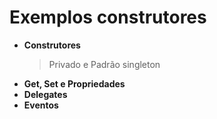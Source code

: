 # Exemplos construtores 

- **Construtores**
	> Privado e Padrão singleton
- **Get,  Set e Propriedades**
- **Delegates**
- **Eventos**
